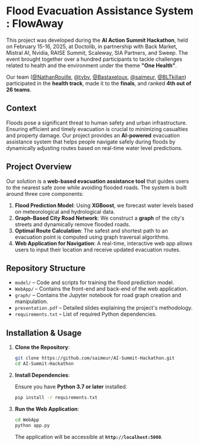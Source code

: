 # **Flood Evacuation Assistance System : FlowAway** 

This project was developed during the **AI Action Summit Hackathon**, held on February 15-16, 2025, at Doctolib, in partnership with Back Market, Mistral AI, Nvidia, RAISE Summit, Scaleway, SIA Partners, and Sweep. The event brought together over a hundred participants to tackle challenges related to health and the environment under the theme **"One Health"**.

Our team ([@NathanRouille](https://github.com/NathanRouille), [@tvbv](https://github.com/tvbv), [@Bastaxeloux](https://github.com/Bastaxeloux), [@saimeur](https://github.com/saimeur), [@BLTkilian](https://github.com/BLTkilian)) participated in the **health track**, made it to the **finals**, and ranked **4th out of 26 teams**.

## **Context**

Floods pose a significant threat to human safety and urban infrastructure. Ensuring efficient and timely evacuation is crucial to minimizing casualties and property damage. Our project provides an **AI-powered** evacuation assistance system that helps people navigate safely during floods by dynamically adjusting routes based on real-time water level predictions.

## **Project Overview**

Our solution is a **web-based evacuation assistance tool** that guides users to the nearest safe zone while avoiding flooded roads. The system is built around three core components:

1. **Flood Prediction Model**: Using **XGBoost**, we forecast water levels based on meteorological and hydrological data.
2. **Graph-Based City Road Network**: We construct a **graph** of the city's streets and dynamically remove flooded roads.
3. **Optimal Route Calculation**: The safest and shortest path to an evacuation point is computed using graph traversal algorithms.
4. **Web Application for Navigation**: A real-time, interactive web app allows users to input their location and receive updated evacuation routes.

## **Repository Structure**

- `model/` – Code and scripts for training the flood prediction model.
- `WebApp/` – Contains the front-end and back-end of the web application.
- `graph/` – Contains the Jupyter notebook for road graph creation and manipulation.
- `presentation.pdf` – Detailed slides explaining the project's methodology.
- `requirements.txt` – List of required Python dependencies.

## **Installation & Usage**

1. **Clone the Repository**:

   ```bash
   git clone https://github.com/saimeur/AI-Summit-Hackathon.git
   cd AI-Summit-Hackathon
   ```

2. **Install Dependencies**:

   Ensure you have **Python 3.7 or later** installed.

   ```bash
   pip install -r requirements.txt
   ```

3. **Run the Web Application**:

   ```bash
   cd WebApp
   python app.py
   ```

   The application will be accessible at **`http://localhost:5000`**.
